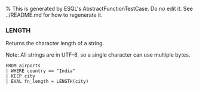 % This is generated by ESQL's AbstractFunctionTestCase. Do no edit it. See ../README.md for how to regenerate it.

### LENGTH
Returns the character length of a string.

Note: All strings are in UTF-8, so a single character can use multiple bytes.

```esql
FROM airports
| WHERE country == "India"
| KEEP city
| EVAL fn_length = LENGTH(city)
```
